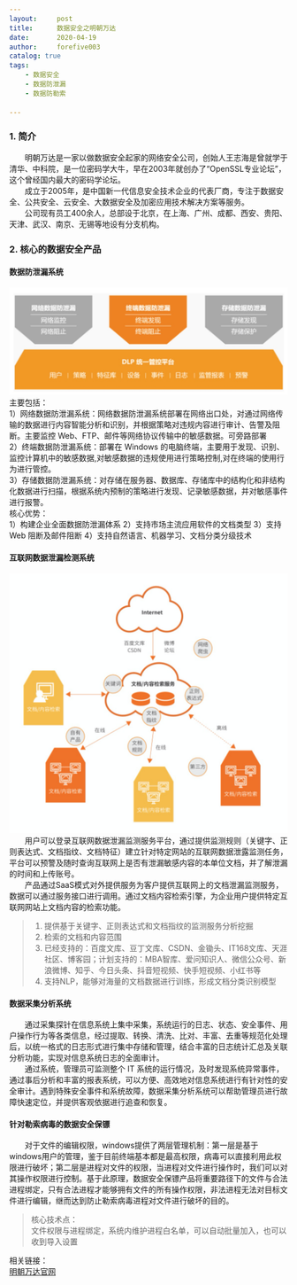```yaml
---
layout:     post
title:      数据安全之明朝万达
date:       2020-04-19
author:     forefive003
catalog: true
tags:
    - 数据安全
    - 数据防泄漏
    - 数据防勒索

---
```


### 1. 简介
&emsp;&emsp;明朝万达是一家以做数据安全起家的网络安全公司，创始人王志海是曾就学于清华、中科院，是一位密码学大牛，早在2003年就创办了“OpenSSL专业论坛”，这个曾经国内最大的密码学论坛。  
&emsp;&emsp;成立于2005年，是中国新一代信息安全技术企业的代表厂商，专注于数据安全、公共安全、云安全、大数据安全及加密应用技术解决方案等服务。  
&emsp;&emsp;公司现有员工400余人，总部设于北京，在上海、广州、成都、西安、贵阳、天津、武汉、南京、无锡等地设有分支机构。

### 2. 核心的数据安全产品
#### 数据防泄漏系统
![avatar](/img/数据安全之明朝万达之数据泄漏.png)
主要包括：  
1）网络数据防泄漏系统：网络数据防泄漏系统部署在网络出口处，对通过网络传输的数据进行内容智能分析和识别，并根据策略对违规内容进行审计、告警及阻断。主要监控 Web、FTP、邮件等网络协议传输中的敏感数据。可旁路部署  
2）终端数据防泄漏系统：部署在 Windows   的电脑终端，主要用于发现、识别、监控计算机中的敏感数据,对敏感数据的违规使用进行策略控制,对在终端的使用行为进行管控。  
3）存储数据防泄漏系统：对存储在服务器、数据库、存储库中的结构化和非结构化数据进行扫描，根据系统内预制的策略进行发现、记录敏感数据，并对敏感事件进行报警。  
核心优势：  
1）构建企业全面数据防泄漏体系
2）支持市场主流应用软件的文档类型
3）支持 Web 阻断及邮件阻断
4）支持自然语言、机器学习、文档分类分级技术

#### 互联网数据泄漏检测系统
![avatar](/img/数据安全之明朝万达之互联网数据泄漏.png)
&emsp;&emsp;用户可以登录互联网数据泄漏监测服务平台，通过提供监测规则（关键字、正则表达式、文档指纹、文档特征）建立针对特定网站的互联网数据泄露监测任务，平台可以预警及随时查询互联网上是否有泄漏敏感内容的本单位文档，并了解泄漏的时间和上传账号。  
&emsp;&emsp;产品通过SaaS模式对外提供服务为客户提供互联网上的文档泄漏监测服务，数据可以通过服务接口进行调用。通过文档内容检索引擎，为企业用户提供特定互联网网站上文档内容的检索功能。  
>1) 提供基于关键字、正则表达式和文档指纹的监测服务分析挖掘  
>2) 检索的文档和内容范围  
>3) 已经支持的：百度文库、豆丁文库、CSDN、金锄头、IT168文库、天涯社区、博客园；计划支持的：MBA智库、爱问知识人、微信公众号、新浪微博、知乎、今日头条、抖音短视频、快手短视频、小红书等  
>4) 支持NLP，能够对海量的文档数据进行训练，形成文档分类识别模型  

#### 数据采集分析系统
&emsp;&emsp;通过采集探针在信息系统上集中采集，系统运行的日志、状态、安全事件、用户操作行为等各类信息，经过提取、转换、清洗、比对、丰富、去重等规范化处理后，以统一格式的日志形式进行集中存储和管理，结合丰富的日志统计汇总及关联分析功能，实现对信息系统日志的全面审计。  
&emsp;&emsp;通过系统，管理员可监测整个 IT 系统的运行情况，及时发现系统异常事件，通过事后分析和丰富的报表系统，可以方便、高效地对信息系统进行有针对性的安全审计。遇到特殊安全事件和系统故障，数据采集分析系统可以帮助管理员进行故障快速定位，并提供客观依据进行追查和恢复。
#### 针对勒索病毒的数据安全保镖
&emsp;&emsp;对于文件的编辑权限，windows提供了两层管理机制：第一层是基于windows用户的管理，鉴于目前终端基本都是最高权限，病毒可以直接利用此权限进行破坏；第二层是进程对文件的权限，当进程对文件进行操作时，我们可以对其操作权限进行控制。基于此原理，数据安全保镖产品将重要路径下的文件与合法进程绑定，只有合法进程才能够拥有文件的所有操作权限，非法进程无法对目标文件进行编辑，继而达到防止勒索病毒进程对文件进行破坏的目的。  
>核心技术点：  
>文件权限与进程绑定，系统内维护进程白名单，可以自动批量加入，也可以收到导入设置

相关链接：  
[明朝万达官网](http://www.wondersoft.cn)

